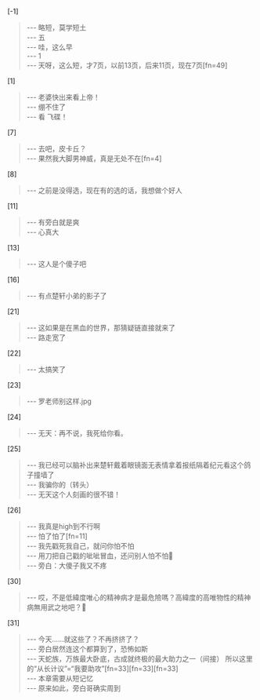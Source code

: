 
[-1] 
>--- 略短，莫学短土<br>
>--- 五<br>
>--- 哇，这么早<br>
>--- 1<br>
>--- 天呀，这么短，才7页，以前13页，后来11页，现在7页[fn=49]<br>

[1] 
>--- 老婆快出来看上帝！<br>
>--- 绷不住了<br>
>--- 看   飞碟！<br>

[7] 
>--- 去吧，皮卡丘？<br>
>--- 果然我大脚男神威，真是无处不在[fn=4]<br>

[8] 
>--- 之前是没得选，现在有的选的话，我想做个好人<br>

[11] 
>--- 有旁白就是爽<br>
>--- 心真大<br>

[13] 
>--- 这人是个傻子吧<br>

[16] 
>--- 有点楚轩小弟的影子了<br>

[21] 
>--- 这如果是在黑血的世界，那猜疑链直接就来了<br>
>--- 路走宽了<br>

[22] 
>--- 太搞笑了<br>

[23] 
>--- 罗老师别这样.jpg<br>

[24] 
>--- 无天：再不说，我死给你看。<br>

[25] 
>--- 我已经可以脑补出来楚轩戴着眼镜面无表情拿着报纸隔着纪元看这个鸽子撞墙了<br>
>--- 我骗你的（转头）<br>
>--- 无天这个人刻画的很不错！<br>

[26] 
>--- 我真是high到不行啊<br>
>--- 怕了怕了[fn=11]<br>
>--- 我先戳死我自己，就问你怕不怕<br>
>--- 用刀把自己戳的呲呲冒血，还问别人怕不怕🌚<br>
>--- 旁白：大傻子我又不疼<br>

[30] 
>--- 哎，不是低緯度唯心的精神病才是最危險嗎？高緯度的高唯物性的精神病無用武之地吧？🤔<br>

[31] 
>--- 今天……就这些了？不再挤挤了？<br>
>--- 旁白居然连这个都算到了，恐怖如斯<br>
>--- 天蛇族，万族最大卧底，古成就终极的最大助力之一（间接）    所以这里的“从长计议”=“我要助攻”[fn=33][fn=33][fn=33]<br>
>--- 本章需要从短记忆<br>
>--- 原来如此，旁白哥确实周到<br>
